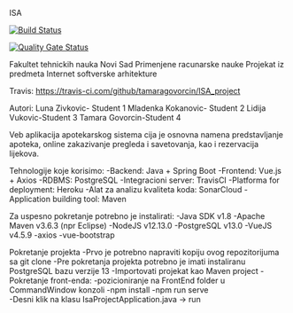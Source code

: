 ISA

[![Build Status](https://travis-ci.com/tamaragovorcin/ISA_project.svg?branch=develop)](https://travis-ci.com/tamaragovorcin/ISA_project)

[![Quality Gate Status](https://sonarcloud.io/api/project_badges/measure?project=tamaragovorcin_ISA_project&metric=alert_status)](https://sonarcloud.io/dashboard?id=tamaragovorcin_ISA_project)


Fakultet tehnickih nauka Novi Sad
Primenjene racunarske nauke
Projekat iz predmeta Internet softverske arhitekture

Travis: https://travis-ci.com/github/tamaragovorcin/ISA_project

Autori:
  Luna Zivkovic- Student 1
  Mladenka Kokanovic- Student 2
  Lidija Vukovic-Student 3
  Tamara Govorcin-Student 4

Veb aplikacija apotekarskog sistema cija je osnovna namena predstavljanje apoteka, online zakazivanje pregleda i savetovanja, kao i rezervacija lijekova.

Tehnologije koje korisimo:
  -Backend: Java + Spring Boot
  -Frontend: Vue.js + Axios
  -RDBMS: PostgreSQL
  -Integracioni server: TravisCI
  -Platforma for deployment: Heroku
  -Alat za analizu kvaliteta koda: SonarCloud
  -Application building tool: Maven


Za uspesno pokretanje potrebno je instalirati:
  -Java SDK v1.8
  -Apache Maven v3.6.3 (npr Eclipse)
  -NodeJS v12.13.0
  -PostgreSQL v13.0
  -VueJS v4.5.9
  -axios
  -vue-bootstrap

Pokretanje projekta
  -Prvo je potrebno napraviti kopiju ovog repozitorijuma sa git clone
  -Pre pokretanja projekta potrebno je imati instaliranu PostgreSQL bazu verzije 13
  -Importovati projekat kao Maven project
  -Pokretanje front-enda:
    -pozicioniranje na FrontEnd folder u CommandWindow konzoli
    -npm install
    -npm run serve  
  -Desni klik na klasu IsaProjectApplication.java -> run
